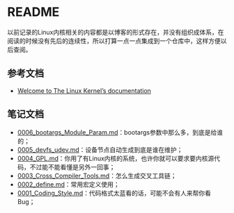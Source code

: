 # README

以前记录的Linux内核相关的内容都是以博客的形式存在，并没有组织成体系，在阅读的时候没有先后的连续性，所以打算一点一点集成到一个仓库中，这样方便以后查阅。

## 参考文档

* [Welcome to The Linux Kernel’s documentation](https://www.kernel.org/doc/html/v4.11/index.html)

## 笔记文档

* [0006_bootargs_Module_Param.md](./docs/0006_bootargs_Module_Param.md)：bootargs参数中那么多，到底是给谁的；
* [0005_devfs_udev.md](./docs/0005_devfs_udev.md)：设备节点自动生成到底是谁在维护；
* [0004_GPL.md](./docs/0004_GPL.md)：你用了有Linux内核的系统，也许你就可以要求要内核源代码，不过能不能看懂是另外一回事；
* [0003_Cross_Compiler_Tools.md](./docs/0003_Cross_Compiler_Tools.md)：怎么生成交叉工具链；
* [0002_define.md](./docs/0002_define.md)：常用宏定义使用；
* [0001_Coding_Style.md](./docs/0001_Coding_Style.md)：代码格式太蓝看的话，可能不会有人来帮你看Bug；
